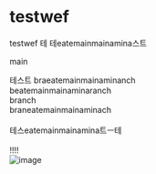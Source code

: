 # testwef
testwef
테
테eatemainmainamina스트

main

테스트
braeatemainmainaminanch
<br/>
beatemainmainaminaranch
<br/>
branch
<br/>
braneatemainmainaminach
<br/>
<br/>
테스eatemainmainamina트ㅡ테
<br/>
<br/>
!!!!
<br/>
![image](https://user-images.githubusercontent.com/87160629/161055085-b3c7b14a-e589-452b-a33c-4820be872e6a.png)
